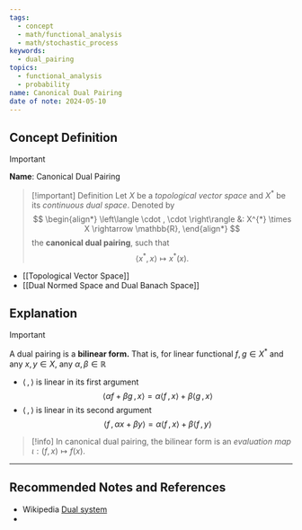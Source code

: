```yaml
---
tags:
  - concept
  - math/functional_analysis
  - math/stochastic_process
keywords:
  - dual_pairing
topics:
  - functional_analysis
  - probability
name: Canonical Dual Pairing
date of note: 2024-05-10
---
```


## Concept Definition

>[!important]
>**Name**: Canonical Dual Pairing

>[!important] Definition
>Let $X$ be a *topological vector space* and $X^{*}$ be its *continuous dual space*. Denoted by
>$$
>\begin{align*}
>\left\langle \cdot , \cdot \right\rangle &: X^{*} \times X \rightarrow \mathbb{R},
>\end{align*}
>$$ 
>the **canonical dual pairing**, such that $$\left\langle x^{*} , x \right\rangle \mapsto x^{*}(x).$$

- [[Topological Vector Space]]
- [[Dual Normed Space and Dual Banach Space]]

## Explanation

>[!important]
>A dual pairing is a **bilinear form.** That is, for linear functional $f, g\in X^{*}$ and any  $x, y \in X$, any $\alpha, \beta \in \mathbb{R}$
>- $\left\langle  \,,\,    \right\rangle$ is linear in its first argument
>  $$
>  \left\langle \alpha f + \beta  g\,,\,  x  \right\rangle = \alpha  \left\langle f\,,\,  x  \right\rangle + \beta   \left\langle g\,,\,  x  \right\rangle
> $$ 
>-  $\left\langle  \,,\,    \right\rangle$ is linear in its second argument
>$$
> \left\langle  f\,,\, \alpha x + \beta y   \right\rangle = \alpha \left\langle  f\,,\,  x   \right\rangle + \beta \left\langle  f\,,\,   y   \right\rangle
>$$ 

>[!info]
>In canonical dual pairing, the bilinear form is an *evaluation map* $\iota: (f, x) \mapsto f(x).$



-----------
##  Recommended Notes and References

- Wikipedia [Dual system](https://en.wikipedia.org/wiki/Dual_system)
- 